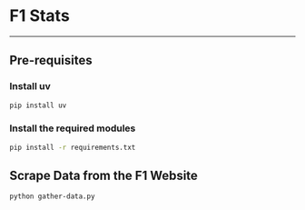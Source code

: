# F1 Stats

___

## Pre-requisites

### Install uv

```zsh
pip install uv
```

### Install the required modules

```zsh
pip install -r requirements.txt
```

## Scrape Data from the F1 Website

```zsh
python gather-data.py
```